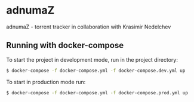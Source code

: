 # adnumaZ
adnumaZ - torrent tracker in collaboration with Krasimir Nedelchev

## Running with docker-compose

To start the project in development mode, run in the project directory:

```bash
$ docker-compose -f docker-compose.yml -f docker-compose.dev.yml up
```

To start in production mode run:

```bash
$ docker-compose -f docker-compose.yml -f docker-compose.prod.yml up
```
